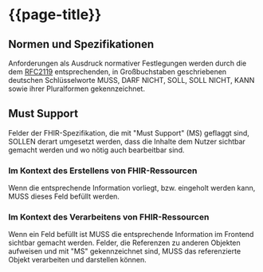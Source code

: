 # {{page-title}}

## Normen und Spezifikationen
Anforderungen als Ausdruck normativer Festlegungen werden durch die dem [RFC2119](https://tools.ietf.org/html/rfc2119) entsprechenden, in Großbuchstaben geschriebenen deutschen Schlüsselworte MUSS, DARF NICHT, SOLL, SOLL NICHT, KANN sowie ihrer Pluralformen gekennzeichnet.

## Must Support
Felder der FHIR-Spezifikation, die mit "Must Support" (MS) geflaggt sind, SOLLEN derart umgesetzt werden, dass die Inhalte dem Nutzer sichtbar gemacht werden und wo nötig auch bearbeitbar sind.

### Im Kontext des Erstellens von FHIR-Ressourcen
Wenn die entsprechende Information vorliegt, bzw. eingeholt werden kann, MUSS dieses Feld befüllt werden.

### Im Kontext des Verarbeitens von FHIR-Ressourcen
Wenn ein Feld befüllt ist MUSS die entsprechende Information im Frontend sichtbar gemacht werden.
Felder, die Referenzen zu anderen Objekten aufweisen und mit "MS" gekennzeichnet sind, MUSS das referenzierte Objekt verarbeiten und darstellen können.